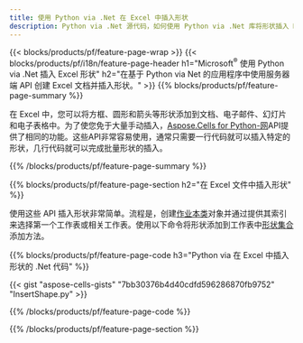 ```yaml
---
title: 使用 Python via .Net 在 Excel 中插入形状
description: Python via .Net 源代码，如何使用 Python via .Net 库将形状插入 Microsoft Excel 文件。
---
```

{{< blocks/products/pf/feature-page-wrap >}}
{{< blocks/products/pf/i18n/feature-page-header h1="Microsoft<sup>&reg;</sup> 使用 Python via .Net 插入 Excel 形状" h2="在基于 Python via Net 的应用程序中使用服务器端 API 创建 Excel 文档并插入形状。" >}}
{{% blocks/products/pf/feature-page-summary %}}

在 Excel 中，您可以将方框、圆形和箭头等形状添加到文档、电子邮件、幻灯片和电子表格中。为了使您免于大量手动插入，[Aspose.Cells for Python-网](https://releases.aspose.com/cells/python-net)API提供了相同的功能。这些API非常容易使用，通常只需要一行代码就可以插入特定的形状，几行代码就可以完成批量形状的插入。

{{% /blocks/products/pf/feature-page-summary %}}

{{% blocks/products/pf/feature-page-section h2="在 Excel 文件中插入形状" %}}

使用这些 API 插入形状非常简单。流程是，创建[作业本类](https://reference.aspose.com/cells/python-net/aspose.cells/workbook/)对象并通过提供其索引来选择第一个工作表或相关工作表。使用以下命令将形状添加到工作表中[形状集合](https://reference.aspose.com/cells/python-net/aspose.cells.drawing/shapecollection/)添加方法。

{{% blocks/products/pf/feature-page-code h3="Python via 在 Excel 中插入形状的 .Net 代码" %}}

{{< gist "aspose-cells-gists" "7bb30376b4d40cdfd596286870fb9752" "InsertShape.py" >}}

{{% /blocks/products/pf/feature-page-code %}}

{{% /blocks/products/pf/feature-page-section %}}
